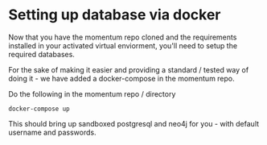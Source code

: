 # Setting up database via docker

Now that you have the momentum repo cloned and the requirements installed in your activated virtual enviorment, you'll need to setup the required databases.

For the sake of making it easier and providing a standard / tested way of doing it - we have added a docker-compose in the momentum repo.

Do the following in the momentum repo / directory&#x20;

```
docker-compose up
```

This should bring up sandboxed postgresql and neo4j for you - with default username and passwords.
